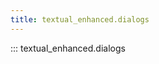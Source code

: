 ```yaml
---
title: textual_enhanced.dialogs
---
```


::: textual_enhanced.dialogs

[//]: # (dialogs.md ends here)
